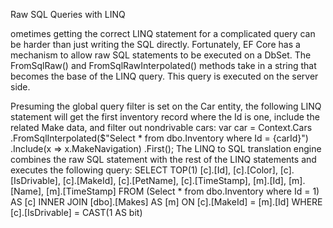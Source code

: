 Raw SQL Queries with LINQ


ometimes getting the correct LINQ statement for a complicated query can be harder than just writing
the SQL directly. Fortunately, EF Core has a mechanism to allow raw SQL statements to be executed on a
DbSet<T>. The FromSqlRaw() and FromSqlRawInterpolated() methods take in a string that becomes the
base of the LINQ query. This query is executed on the server side.

Presuming the global query filter is set on the Car entity, the following LINQ statement will get the first
inventory record where the Id is one, include the related Make data, and filter out nondrivable cars:
var car = Context.Cars
.FromSqlInterpolated($"Select * from dbo.Inventory where Id = {carId}")
.Include(x => x.MakeNavigation)
.First();
The LINQ to SQL translation engine combines the raw SQL statement with the rest of the LINQ
statements and executes the following query:
SELECT TOP(1) [c].[Id], [c].[Color], [c].[IsDrivable], [c].[MakeId],
[c].[PetName], [c].[TimeStamp],
[m].[Id], [m].[Name], [m].[TimeStamp]
FROM (Select * from dbo.Inventory where Id = 1) AS [c]
INNER JOIN [dbo].[Makes] AS [m] ON [c].[MakeId] = [m].[Id]
WHERE [c].[IsDrivable] = CAST(1 AS bit)


